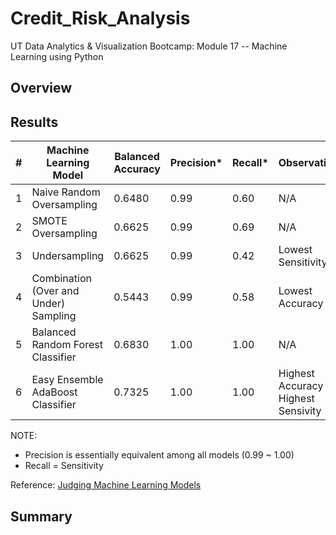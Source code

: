 # Credit_Risk_Analysis
UT Data Analytics &amp; Visualization Bootcamp:  Module 17 -- Machine Learning using Python

## Overview

## Results
<!-- There is a bulleted list that describes the balanced accuracy score and the precision and recall scores of all six machine learning models -->


|  #  | Machine Learning Model | Balanced Accuracy | Precision* | Recall* | Observations |
| --- | ---------------------- | ----------------- | --------- | ------------------ | -------- |
| 1 | Naive Random Oversampling | 0.6480 | 0.99 | 0.60 | N/A |
| 2 | SMOTE Oversampling | 0.6625 | 0.99 | 0.69 | N/A |
| 3 | Undersampling | 0.6625 | 0.99 | 0.42 | Lowest Sensitivity |
| 4 | Combination (Over and Under) Sampling | 0.5443 | 0.99 | 0.58 | Lowest Accuracy |
| 5 | Balanced Random Forest Classifier | 0.6830 | 1.00 | 1.00 | N/A |
| 6 | Easy Ensemble AdaBoost Classifier | 0.7325 | 1.00 | 1.00 | Highest Accuracy / Highest Sensivity |

NOTE: 
* Precision is essentially equivalent among all models (0.99 ~ 1.00)
* Recall = Sensitivity
 
Reference:  [Judging Machine Learning Models](https://www.jeremyjordan.me/evaluating-a-machine-learning-model/#:~:text=The%20three%20main%20metrics%20used,the%20number%20of%20total%20predictions.)




## Summary
<!--There is a recommendation on which model to use, or there is no recommendation with a justification-->
